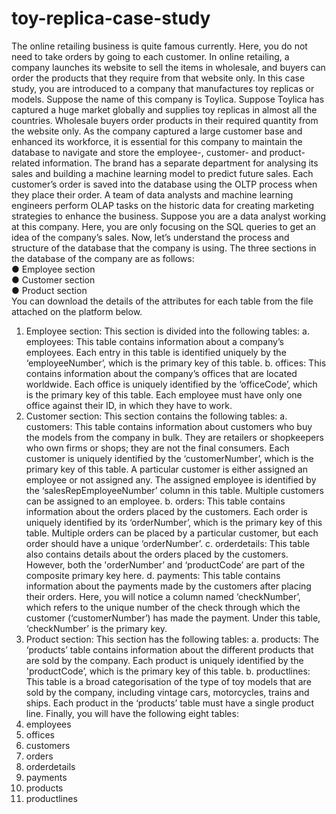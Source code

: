 # toy-replica-case-study
The online retailing business is quite famous currently. Here, you do not need to take orders by
going to each customer. In online retailing, a company launches its website to sell the items in
wholesale, and buyers can order the products that they require from that website only. In this
case study, you are introduced to a company that manufactures toy replicas or models.
Suppose the name of this company is Toylica.
Suppose Toylica has captured a huge market globally and supplies toy replicas in almost all the
countries. Wholesale buyers order products in their required quantity from the website only. As
the company captured a large customer base and enhanced its workforce, it is essential for this
company to maintain the database to navigate and store the employee-, customer- and
product-related information.
The brand has a separate department for analysing its sales and building a machine learning
model to predict future sales. Each customer’s order is saved into the database using the OLTP
process when they place their order. A team of data analysts and machine learning engineers
perform OLAP tasks on the historic data for creating marketing strategies to enhance the
business.
Suppose you are a data analyst working at this company. Here, you are only focusing on the
SQL queries to get an idea of the company’s sales. Now, let’s understand the process and
structure of the database that the company is using. The three sections in the database of the
company are as follows:
<br>
● Employee section
<br>
● Customer section
<br>
● Product section
<br>
You can download the details of the attributes for each table from the file attached on the
platform below.
<br>
1. Employee section: This section is divided into the following tables:
a. employees: This table contains information about a company’s employees. Each
entry in this table is identified uniquely by the ‘employeeNumber’, which is the
primary key of this table.
b. offices: This contains information about the company’s offices that are located
worldwide. Each office is uniquely identified by the ‘officeCode’, which is the
primary key of this table. Each employee must have only one office against their
ID, in which they have to work.
2. Customer section: This section contains the following tables:
a. customers: This table contains information about customers who buy the
models from the company in bulk. They are retailers or shopkeepers who own
firms or shops; they are not the final consumers. Each customer is uniquely
identified by the ‘customerNumber’, which is the primary key of this table. A
particular customer is either assigned an employee or not assigned any. The
assigned employee is identified by the ‘salesRepEmployeeNumber’ column in
this table. Multiple customers can be assigned to an employee.
b. orders: This table contains information about the orders placed by the
customers. Each order is uniquely identified by its ‘orderNumber’, which is the
primary key of this table. Multiple orders can be placed by a particular customer,
but each order should have a unique ‘orderNumber’.
c. orderdetails: This table also contains details about the orders placed by the
customers. However, both the 'orderNumber’ and ‘productCode’ are part of the
composite primary key here.
d. payments: This table contains information about the payments made by the
customers after placing their orders. Here, you will notice a column named
‘checkNumber’, which refers to the unique number of the check through which
the customer (‘customerNumber’) has made the payment. Under this table,
‘checkNumber’ is the primary key.
3. Product section: This section has the following tables:
a. products: The ‘products’ table contains information about the different products
that are sold by the company. Each product is uniquely identified by the
'productCode’, which is the primary key of this table.
b. productlines: This table is a broad categorisation of the type of toy models that
are sold by the company, including vintage cars, motorcycles, trains and ships.
Each product in the ‘products’ table must have a single product line.
Finally, you will have the following eight tables:
1. employees
2. offices
3. customers
4. orders
5. orderdetails
6. payments
7. products
8. productlines
